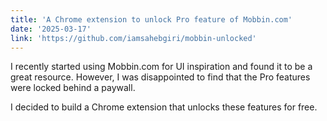 ```yaml
---
title: 'A Chrome extension to unlock Pro feature of Mobbin.com'
date: '2025-03-17'
link: 'https://github.com/iamsahebgiri/mobbin-unlocked'
---
```


I recently started using Mobbin.com for UI inspiration and found it to be a great resource. However, I was disappointed to find that the Pro features were locked behind a paywall.

I decided to build a Chrome extension that unlocks these features for free.
